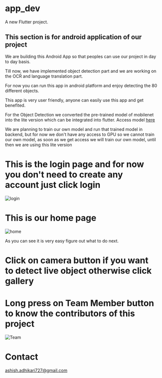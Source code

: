 # app_dev

A new Flutter project.

## This section is for android application of our project

We are building this Android App so that peoples can use our project in day to day basis. 

Till now, we have implemented object detection part and we are working on the OCR and language translation part. 

For now you can run this app in android platform and enjoy detecting the 80 different objects.

This app is very user friendly, anyone can easily use this app and get benefited.

For the Object Detection we converted the pre-trained model of mobilenet into the lite version which can be integrated into flutter. Access model [here](https://github.com/ashish807/OCR-and-language-translation/tree/master/App%20Development/app_dev/assets/tflite)

We are planning to train our own model and run that trained model in backend, but for now we don't have any access to GPU so we cannot train our own model, as soon as we get access we will train our own model, until then we are using this lite version 

# This is the login page and for now you don't need to create any account just click login

![login](https://github.com/ashish807/OCR-and-language-translation/blob/master/Images/login_page.jpeg)

# This is our home page

![home](https://github.com/ashish807/OCR-and-language-translation/blob/master/Images/app_home.jpeg)

As you can see it is very easy figure out what to do next.

# Click on camera button if you want to detect live object otherwise click gallery

# Long press on Team Member button to know the contributors of this project

![Team](https://github.com/ashish807/OCR-and-language-translation/blob/master/Images/team.jpeg)


# Contact

ashish.adhikari727@gmail.com
